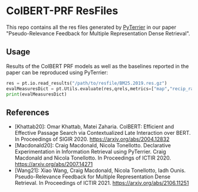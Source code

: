 # ColBERT-PRF ResFiles
This repo contains all the res files generated by [PyTerrier](https://github.com/terrier-org/pyterrier) in our paper "Pseudo-Relevance Feedback for Multiple Representation Dense Retrieval".



## Usage
Results of the ColBERT PRF models as well as the baselines reported in the paper can be reproduced using PyTerrier:
```python
res = pt.io.read_results("/path/to/resfile/BM25.2019.res.gz")
evalMeasuresDict = pt.Utils.evaluate(res,qrels,metrics=["map","recip_rank","recall_1000"])
print(evalMeasuresDict)
```


## References

 - [Khattab20]: Omar Khattab, Matei Zaharia. ColBERT: Efficient and Effective Passage Search via Contextualized Late Interaction over BERT. In Proceedings of SIGIR 2020. https://arxiv.org/abs/2004.12832
 - [Macdonald20]: Craig Macdonald, Nicola Tonellotto. Declarative Experimentation in Information Retrieval using PyTerrier. Craig Macdonald and Nicola Tonellotto. In Proceedings of ICTIR 2020. https://arxiv.org/abs/2007.14271
 - [Wang21]: Xiao Wang, Craig Macdonald, Nicola Tonellotto, Iadh Ounis. Pseudo-Relevance Feedback for Multiple Representation Dense Retrieval. In Proceedings of ICTIR 2021. https://arxiv.org/abs/2106.11251
